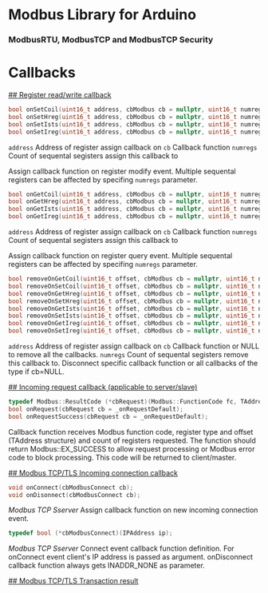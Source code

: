 # Modbus Library for Arduino
### ModbusRTU, ModbusTCP and ModbusTCP Security

# Callbacks

[## Register read/write callback](onSet/onSet.ino)

```c
bool onSetCoil(uint16_t address, cbModbus cb = nullptr, uint16_t numregs = 1);
bool onSetHreg(uint16_t address, cbModbus cb = nullptr, uint16_t numregs = 1);
bool onSetIsts(uint16_t address, cbModbus cb = nullptr, uint16_t numregs = 1);
bool onSetIreg(uint16_t address, cbModbus cb = nullptr, uint16_t numregs = 1);
```

`address`   Address of register assign callback on
`cb`    Callback function
`numregs`   Count of sequental segisters assign this callback to

Assign callback function on register modify event. Multiple sequental registers can be affected by specifing `numregs` parameter.


```c
bool onGetCoil(uint16_t address, cbModbus cb = nullptr, uint16_t numregs = 1);
bool onGetHreg(uint16_t address, cbModbus cb = nullptr, uint16_t numregs = 1);
bool onGetIsts(uint16_t address, cbModbus cb = nullptr, uint16_t numregs = 1);
bool onGetIreg(uint16_t address, cbModbus cb = nullptr, uint16_t numregs = 1);
```

`address`   Address of register assign callback on
`cb`    Callback function
`numregs`   Count of sequental segisters assign this callback to

Assign callback function on register query event. Multiple sequental registers can be affected by specifing `numregs` parameter.

```c
bool removeOnGetCoil(uint16_t offset, cbModbus cb = nullptr, uint16_t numregs = 1);
bool removeOnSetCoil(uint16_t offset, cbModbus cb = nullptr, uint16_t numregs = 1);
bool removeOnGetHreg(uint16_t offset, cbModbus cb = nullptr, uint16_t numregs = 1);
bool removeOnSetHreg(uint16_t offset, cbModbus cb = nullptr, uint16_t numregs = 1);
bool removeOnGetIsts(uint16_t offset, cbModbus cb = nullptr, uint16_t numregs = 1);
bool removeOnSetIsts(uint16_t offset, cbModbus cb = nullptr, uint16_t numregs = 1);
bool removeOnGetIreg(uint16_t offset, cbModbus cb = nullptr, uint16_t numregs = 1);
bool removeOnSetIreg(uint16_t offset, cbModbus cb = nullptr, uint16_t numregs = 1);
```

`address`   Address of register assign callback on
`cb`    Callback function or NULL to remove all the callbacks.
`numregs`   Count of sequental segisters remove this callback to.
Disconnect specific callback function or all callbacks of the type if cb=NULL.

[## Incoming request callback (applicable to server/slave)](Request/Request.ino)

```c
typedef Modbus::ResultCode (*cbRequest)(Modbus::FunctionCode fc, TAddress reg, uint16_t regCount);
bool onRequest(cbRequest cb = _onRequestDefault);
bool onRequestSuccess(cbRequest cb = _onRequestDefault);
```

Callback function receives Modbus function code, register type and offset (TAddress structure) and count of registers requested. The function should return Modbus::EX_SUCCESS to allow request processing or Modbus error code to block processing. This code will be returned to client/master.

[## Modbus TCP/TLS Incoming connection callback](onSet/onSet.ino)

```c
void onConnect(cbModbusConnect cb);
void onDisonnect(cbModbusConnect cb);
```

*Modbus TCP Sserver* Assign callback function on new incoming connection event.

```c
typedef bool (*cbModbusConnect)(IPAddress ip);
```

*Modbus TCP Sserver* Connect event callback function definition. For onConnect event client's IP address is passed as argument. onDisconnect callback function always gets INADDR_NONE as parameter.

[## Modbus TCP/TLS Transaction result](Transactional/Transactional.ino)

